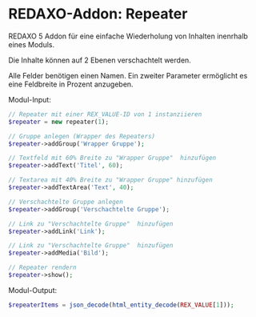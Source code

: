 # REDAXO-Addon: Repeater

REDAXO 5 Addon für eine einfache Wiederholung von Inhalten inenrhalb eines Moduls.

Die Inhalte können auf 2 Ebenen verschachtelt werden.

Alle Felder benötigen einen Namen. Ein zweiter Parameter ermöglicht es eine Feldbreite in Prozent anzugeben.

Modul-Input:
```php
// Repeater mit einer REX_VALUE-ID von 1 instanziieren
$repeater = new repeater(1);

// Gruppe anlegen (Wrapper des Repeaters)
$repeater->addGroup('Wrapper Gruppe');

// Textfeld mit 60% Breite zu "Wrapper Gruppe"  hinzufügen
$repeater->addText('Titel', 60);

// Textarea mit 40% Breite zu "Wrapper Gruppe" hinzufügen
$repeater->addTextArea('Text', 40);

// Verschachtelte Gruppe anlegen
$repeater->addGroup('Verschachtelte Gruppe');

// Link zu "Verschachtelte Gruppe"  hinzufügen
$repeater->addLink('Link');

// Link zu "Verschachtelte Gruppe"  hinzufügen
$repeater->addMedia('Bild');

// Repeater rendern
$repeater->show();
```

Modul-Output:
```php
$repeaterItems = json_decode(html_entity_decode(REX_VALUE[1]));
```
